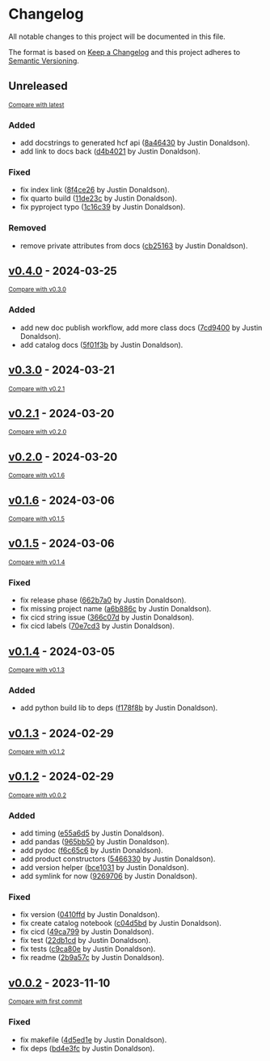 # Changelog

All notable changes to this project will be documented in this file.

The format is based on [Keep a Changelog](http://keepachangelog.com/en/1.0.0/)
and this project adheres to [Semantic Versioning](http://semver.org/spec/v2.0.0.html).

<!-- insertion marker -->
## Unreleased

<small>[Compare with latest](https://github.com/hushh-labs/hushh-vibe-catalog/compare/v0.4.0...HEAD)</small>

### Added

- add docstrings to generated hcf api ([8a46430](https://github.com/hushh-labs/hushh-vibe-catalog/commit/8a4643080f3eb234f9346d6b6203e3db02e74b6d) by Justin Donaldson).
- add link to docs back ([d4b4021](https://github.com/hushh-labs/hushh-vibe-catalog/commit/d4b4021b9d41a307b61caba991572d020d0f035a) by Justin Donaldson).

### Fixed

- fix index link ([8f4ce26](https://github.com/hushh-labs/hushh-vibe-catalog/commit/8f4ce268b65726bcaa0112843fd40db64634849b) by Justin Donaldson).
- fix quarto build ([11de23c](https://github.com/hushh-labs/hushh-vibe-catalog/commit/11de23ce38637b3558b6eda664e403e532b8b7c6) by Justin Donaldson).
- fix pyproject typo ([1c16c39](https://github.com/hushh-labs/hushh-vibe-catalog/commit/1c16c39a233afcf8eec2df9b35a97466e2bf770a) by Justin Donaldson).

### Removed

- remove private attributes from docs ([cb25163](https://github.com/hushh-labs/hushh-vibe-catalog/commit/cb251638d9441bb2923d801d7a7299096eb53ad8) by Justin Donaldson).

<!-- insertion marker -->
## [v0.4.0](https://github.com/hushh-labs/hushh-vibe-catalog/releases/tag/v0.4.0) - 2024-03-25

<small>[Compare with v0.3.0](https://github.com/hushh-labs/hushh-vibe-catalog/compare/v0.3.0...v0.4.0)</small>

### Added

- add new doc publish workflow, add more class docs ([7cd9400](https://github.com/hushh-labs/hushh-vibe-catalog/commit/7cd94009d05cf9a6eacfdb407e819d957f0e8370) by Justin Donaldson).
- add catalog docs ([5f01f3b](https://github.com/hushh-labs/hushh-vibe-catalog/commit/5f01f3b820a720209404865b91318dac93308044) by Justin Donaldson).

## [v0.3.0](https://github.com/hushh-labs/hushh-vibe-catalog/releases/tag/v0.3.0) - 2024-03-21

<small>[Compare with v0.2.1](https://github.com/hushh-labs/hushh-vibe-catalog/compare/v0.2.1...v0.3.0)</small>

## [v0.2.1](https://github.com/hushh-labs/hushh-vibe-catalog/releases/tag/v0.2.1) - 2024-03-20

<small>[Compare with v0.2.0](https://github.com/hushh-labs/hushh-vibe-catalog/compare/v0.2.0...v0.2.1)</small>

## [v0.2.0](https://github.com/hushh-labs/hushh-vibe-catalog/releases/tag/v0.2.0) - 2024-03-20

<small>[Compare with v0.1.6](https://github.com/hushh-labs/hushh-vibe-catalog/compare/v0.1.6...v0.2.0)</small>

## [v0.1.6](https://github.com/hushh-labs/hushh-vibe-catalog/releases/tag/v0.1.6) - 2024-03-06

<small>[Compare with v0.1.5](https://github.com/hushh-labs/hushh-vibe-catalog/compare/v0.1.5...v0.1.6)</small>

## [v0.1.5](https://github.com/hushh-labs/hushh-vibe-catalog/releases/tag/v0.1.5) - 2024-03-06

<small>[Compare with v0.1.4](https://github.com/hushh-labs/hushh-vibe-catalog/compare/v0.1.4...v0.1.5)</small>

### Fixed

- fix release phase ([662b7a0](https://github.com/hushh-labs/hushh-vibe-catalog/commit/662b7a0e2b854057cf8628282b5060ae65a5267d) by Justin Donaldson).
- fix missing project name ([a6b886c](https://github.com/hushh-labs/hushh-vibe-catalog/commit/a6b886cf9dca8aa6d0087666888f0ef089bfa163) by Justin Donaldson).
- fix cicd string issue ([366c07d](https://github.com/hushh-labs/hushh-vibe-catalog/commit/366c07d8370a115826c382b2a9e5d1149bc258e9) by Justin Donaldson).
- fix cicd labels ([70e7cd3](https://github.com/hushh-labs/hushh-vibe-catalog/commit/70e7cd3a66956fc9027ecf147b9006a4839f90f2) by Justin Donaldson).

## [v0.1.4](https://github.com/hushh-labs/hushh-vibe-catalog/releases/tag/v0.1.4) - 2024-03-05

<small>[Compare with v0.1.3](https://github.com/hushh-labs/hushh-vibe-catalog/compare/v0.1.3...v0.1.4)</small>

### Added

- add python build lib to deps ([f178f8b](https://github.com/hushh-labs/hushh-vibe-catalog/commit/f178f8b6478db7d4f0a451e219fd1932adf51e5e) by Justin Donaldson).

## [v0.1.3](https://github.com/hushh-labs/hushh-vibe-catalog/releases/tag/v0.1.3) - 2024-02-29

<small>[Compare with v0.1.2](https://github.com/hushh-labs/hushh-vibe-catalog/compare/v0.1.2...v0.1.3)</small>

## [v0.1.2](https://github.com/hushh-labs/hushh-vibe-catalog/releases/tag/v0.1.2) - 2024-02-29

<small>[Compare with v0.0.2](https://github.com/hushh-labs/hushh-vibe-catalog/compare/v0.0.2...v0.1.2)</small>

### Added

- add timing ([e55a6d5](https://github.com/hushh-labs/hushh-vibe-catalog/commit/e55a6d548982625b02de9e8da9c31cf480a91788) by Justin Donaldson).
- add pandas ([965bb50](https://github.com/hushh-labs/hushh-vibe-catalog/commit/965bb50b2eae7aaca4186c95867e314ef9c9f388) by Justin Donaldson).
- add pydoc ([f6c65c6](https://github.com/hushh-labs/hushh-vibe-catalog/commit/f6c65c6933242599af90b6cbf865c2154b56632d) by Justin Donaldson).
- add product constructors ([5466330](https://github.com/hushh-labs/hushh-vibe-catalog/commit/5466330889ec2e4360c2805a859ad346deaebc63) by Justin Donaldson).
- add version helper ([bce1031](https://github.com/hushh-labs/hushh-vibe-catalog/commit/bce103122199b503b7706fc75fbc2924ddd7d155) by Justin Donaldson).
- add symlink for now ([9269706](https://github.com/hushh-labs/hushh-vibe-catalog/commit/92697066c9602b189741ea6e0e5072b458db452e) by Justin Donaldson).

### Fixed

- fix version ([0410ffd](https://github.com/hushh-labs/hushh-vibe-catalog/commit/0410ffd75b0b59e9e92abbecf79f87f4116e752d) by Justin Donaldson).
- fix create catalog notebook ([c04d5bd](https://github.com/hushh-labs/hushh-vibe-catalog/commit/c04d5bde2443a4d1517080113022ffd9b4f0514f) by Justin Donaldson).
- fix cicd ([49ca799](https://github.com/hushh-labs/hushh-vibe-catalog/commit/49ca799be0c07583bdd2f5b892940fb70dd4a947) by Justin Donaldson).
- fix test ([22db1cd](https://github.com/hushh-labs/hushh-vibe-catalog/commit/22db1cd6570c9477777d6c5d924844f92a7bfe9a) by Justin Donaldson).
- fix tests ([c9ca80e](https://github.com/hushh-labs/hushh-vibe-catalog/commit/c9ca80ec5353006b362a5ad9f69f07fed77a86f0) by Justin Donaldson).
- fix readme ([2b9a57c](https://github.com/hushh-labs/hushh-vibe-catalog/commit/2b9a57cca8c1eb5e69daf1c836dafbdbcbd88950) by Justin Donaldson).

## [v0.0.2](https://github.com/hushh-labs/hushh-vibe-catalog/releases/tag/v0.0.2) - 2023-11-10

<small>[Compare with first commit](https://github.com/hushh-labs/hushh-vibe-catalog/compare/5834b8d770cb5b0d9569389d0d7660be0f17f68f...v0.0.2)</small>

### Fixed

- fix makefile ([4d5ed1e](https://github.com/hushh-labs/hushh-vibe-catalog/commit/4d5ed1edf029781877c98c4fe3619cce1b281c7c) by Justin Donaldson).
- fix deps ([bd4e3fc](https://github.com/hushh-labs/hushh-vibe-catalog/commit/bd4e3fcdb483509fa4ffc823ad6e340df886eae0) by Justin Donaldson).

